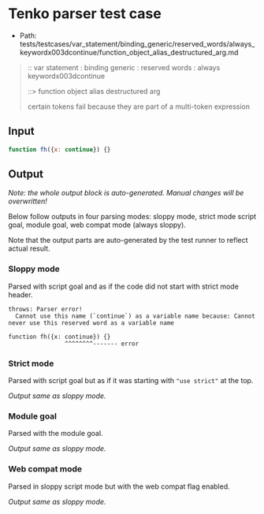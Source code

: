 # Tenko parser test case

- Path: tests/testcases/var_statement/binding_generic/reserved_words/always_keywordx003dcontinue/function_object_alias_destructured_arg.md

> :: var statement : binding generic : reserved words : always keywordx003dcontinue
>
> ::> function object alias destructured arg
>
> certain tokens fail because they are part of a multi-token expression

## Input

`````js
function fh({x: continue}) {}
`````

## Output

_Note: the whole output block is auto-generated. Manual changes will be overwritten!_

Below follow outputs in four parsing modes: sloppy mode, strict mode script goal, module goal, web compat mode (always sloppy).

Note that the output parts are auto-generated by the test runner to reflect actual result.

### Sloppy mode

Parsed with script goal and as if the code did not start with strict mode header.

`````
throws: Parser error!
  Cannot use this name (`continue`) as a variable name because: Cannot never use this reserved word as a variable name

function fh({x: continue}) {}
                ^^^^^^^^------- error
`````

### Strict mode

Parsed with script goal but as if it was starting with `"use strict"` at the top.

_Output same as sloppy mode._

### Module goal

Parsed with the module goal.

_Output same as sloppy mode._

### Web compat mode

Parsed in sloppy script mode but with the web compat flag enabled.

_Output same as sloppy mode._
